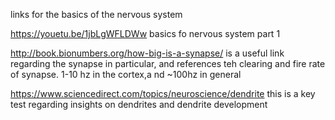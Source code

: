 links for the basics of the nervous system

https://youetu.be/1jbLgWFLDWw   basics fo nervous system part 1

http://book.bionumbers.org/how-big-is-a-synapse/ is a useful link regarding the synapse in particular, and references teh clearing and fire rate of synapse. 1-10 hz in the cortex,a nd ~100hz in general

https://www.sciencedirect.com/topics/neuroscience/dendrite   this is a key test regarding insights on dendrites and dendrite development